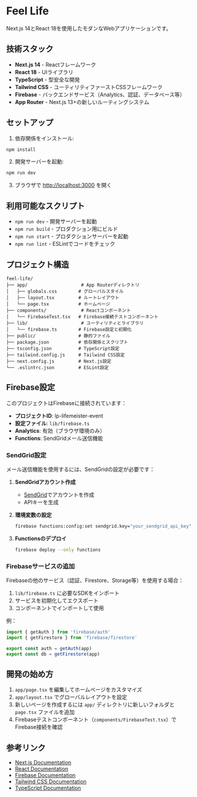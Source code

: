 # Feel Life

Next.js 14とReact 18を使用したモダンなWebアプリケーションです。

## 技術スタック

- **Next.js 14** - Reactフレームワーク
- **React 18** - UIライブラリ
- **TypeScript** - 型安全な開発
- **Tailwind CSS** - ユーティリティファーストCSSフレームワーク
- **Firebase** - バックエンドサービス（Analytics、認証、データベース等）
- **App Router** - Next.js 13+の新しいルーティングシステム

## セットアップ

1. 依存関係をインストール:
```bash
npm install
```

2. 開発サーバーを起動:
```bash
npm run dev
```

3. ブラウザで [http://localhost:3000](http://localhost:3000) を開く

## 利用可能なスクリプト

- `npm run dev` - 開発サーバーを起動
- `npm run build` - プロダクション用にビルド
- `npm run start` - プロダクションサーバーを起動
- `npm run lint` - ESLintでコードをチェック

## プロジェクト構造

```
feel-life/
├── app/                    # App Routerディレクトリ
│   ├── globals.css        # グローバルスタイル
│   ├── layout.tsx         # ルートレイアウト
│   └── page.tsx           # ホームページ
├── components/             # Reactコンポーネント
│   └── FirebaseTest.tsx   # Firebase接続テストコンポーネント
├── lib/                    # ユーティリティとライブラリ
│   └── firebase.ts        # Firebase設定と初期化
├── public/                # 静的ファイル
├── package.json           # 依存関係とスクリプト
├── tsconfig.json          # TypeScript設定
├── tailwind.config.js     # Tailwind CSS設定
├── next.config.js         # Next.js設定
└── .eslintrc.json         # ESLint設定
```

## Firebase設定

このプロジェクトはFirebaseに接続されています：

- **プロジェクトID**: lp-lifemeister-event
- **設定ファイル**: `lib/firebase.ts`
- **Analytics**: 有効（ブラウザ環境のみ）
- **Functions**: SendGridメール送信機能

### SendGrid設定

メール送信機能を使用するには、SendGridの設定が必要です：

1. **SendGridアカウント作成**
   - [SendGrid](https://sendgrid.com/)でアカウントを作成
   - APIキーを生成

2. **環境変数の設定**
   ```bash
   firebase functions:config:set sendgrid.key="your_sendgrid_api_key"
   ```

3. **Functionsのデプロイ**
   ```bash
   firebase deploy --only functions
   ```

### Firebaseサービスの追加

Firebaseの他のサービス（認証、Firestore、Storage等）を使用する場合：

1. `lib/firebase.ts` に必要なSDKをインポート
2. サービスを初期化してエクスポート
3. コンポーネントでインポートして使用

例：
```typescript
import { getAuth } from 'firebase/auth'
import { getFirestore } from 'firebase/firestore'

export const auth = getAuth(app)
export const db = getFirestore(app)
```

## 開発の始め方

1. `app/page.tsx` を編集してホームページをカスタマイズ
2. `app/layout.tsx` でグローバルレイアウトを設定
3. 新しいページを作成するには `app/` ディレクトリに新しいフォルダと `page.tsx` ファイルを追加
4. Firebaseテストコンポーネント（`components/FirebaseTest.tsx`）でFirebase接続を確認

## 参考リンク

- [Next.js Documentation](https://nextjs.org/docs)
- [React Documentation](https://react.dev)
- [Firebase Documentation](https://firebase.google.com/docs)
- [Tailwind CSS Documentation](https://tailwindcss.com/docs)
- [TypeScript Documentation](https://www.typescriptlang.org/docs)
